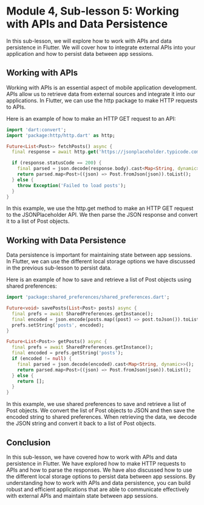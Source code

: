 # Module 4, Sub-lesson 5: Working with APIs and Data Persistence

In this sub-lesson, we will explore how to work with APIs and data persistence in Flutter. We will cover how to integrate external APIs into your application and how to persist data between app sessions.

## Working with APIs

Working with APIs is an essential aspect of mobile application development. APIs allow us to retrieve data from external sources and integrate it into our applications. In Flutter, we can use the http package to make HTTP requests to APIs.

Here is an example of how to make an HTTP GET request to an API:

```dart
import 'dart:convert';
import 'package:http/http.dart' as http;

Future<List<Post>> fetchPosts() async {
  final response = await http.get('https://jsonplaceholder.typicode.com/posts');

  if (response.statusCode == 200) {
    final parsed = json.decode(response.body).cast<Map<String, dynamic>>();
    return parsed.map<Post>((json) => Post.fromJson(json)).toList();
  } else {
    throw Exception('Failed to load posts');
  }
}
```

In this example, we use the http.get method to make an HTTP GET request to the JSONPlaceholder API. We then parse the JSON response and convert it to a list of Post objects.

## Working with Data Persistence

Data persistence is important for maintaining state between app sessions. In Flutter, we can use the different local storage options we have discussed in the previous sub-lesson to persist data.

Here is an example of how to save and retrieve a list of Post objects using shared preferences:

```dart
import 'package:shared_preferences/shared_preferences.dart';

Future<void> savePosts(List<Post> posts) async {
  final prefs = await SharedPreferences.getInstance();
  final encoded = json.encode(posts.map((post) => post.toJson()).toList());
  prefs.setString('posts', encoded);
}

Future<List<Post>> getPosts() async {
  final prefs = await SharedPreferences.getInstance();
  final encoded = prefs.getString('posts');
  if (encoded != null) {
    final parsed = json.decode(encoded).cast<Map<String, dynamic>>();
    return parsed.map<Post>((json) => Post.fromJson(json)).toList();
  } else {
    return [];
  }
}
```

In this example, we use shared preferences to save and retrieve a list of Post objects. We convert the list of Post objects to JSON and then save the encoded string to shared preferences. When retrieving the data, we decode the JSON string and convert it back to a list of Post objects.

## Conclusion

In this sub-lesson, we have covered how to work with APIs and data persistence in Flutter. We have explored how to make HTTP requests to APIs and how to parse the responses. We have also discussed how to use the different local storage options to persist data between app sessions. By understanding how to work with APIs and data persistence, you can build robust and efficient applications that are able to communicate effectively with external APIs and maintain state between app sessions.